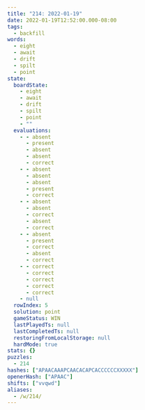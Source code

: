 ```yaml
---
title: "214: 2022-01-19"
date: 2022-01-19T12:52:00.000-08:00
tags:
  - backfill
words:
  - eight
  - await
  - drift
  - spilt
  - point
state:
  boardState:
    - eight
    - await
    - drift
    - spilt
    - point
    - ""
  evaluations:
    - - absent
      - present
      - absent
      - absent
      - correct
    - - absent
      - absent
      - absent
      - present
      - correct
    - - absent
      - absent
      - correct
      - absent
      - correct
    - - absent
      - present
      - correct
      - absent
      - correct
    - - correct
      - correct
      - correct
      - correct
      - correct
    - null
  rowIndex: 5
  solution: point
  gameStatus: WIN
  lastPlayedTs: null
  lastCompletedTs: null
  restoringFromLocalStorage: null
  hardMode: true
stats: {}
puzzles:
  - 214
hashes: ["APAACAAAPCAACACAPCACCCCCCXXXXX"]
openerHash: ["APAAC"]
shifts: ["vvqwd"]
aliases:
  - /w/214/
---
```

<!-- more -->
